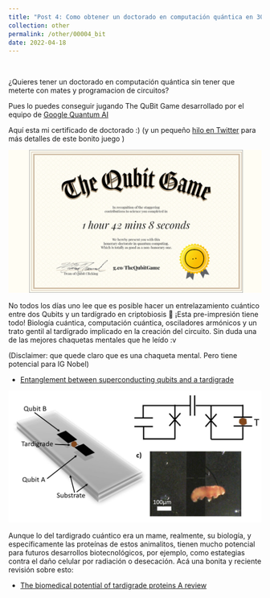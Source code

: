 ```yaml
---
title: "Post 4: Como obtener un doctorado en computación quántica en 30 minutos o menos ⚛️"
collection: other
permalink: /other/00004_bit
date: 2022-04-18
---
```


&nbsp;

¿Quieres tener un doctorado en computación quántica sin tener que meterte con mates y programacion de circuitos? 

Pues lo puedes conseguir jugando The QuBit Game desarrollado por el equipo de [Google Quantum AI](https://quantumai.google/education/thequbitgame)

Aquí esta mi certificado de doctorado :) (y un pequeño [hilo en Twitter](https://twitter.com/miangoar/status/1516098332153851924) para más detalles de este bonito juego )

![img](/images/general/00004_1.jpg)


No todos los días uno lee que es posible hacer un entrelazamiento cuántico entre dos Qubits y un tardígrado en criptobiosis 🧐 
¡Esta pre-impresión tiene todo! Biología cuántica, computación cuántica, osciladores armónicos y un trato gentil al tardígrado implicado en la creación del circuito. Sin duda una de las mejores chaquetas mentales que he leído :v  

(Disclaimer: que quede claro que es una chaqueta mental. Pero tiene potencial para IG Nobel) 
* [Entanglement between superconducting qubits and a tardigrade](https://arxiv.org/abs/2112.07978)

![img](/images/general/00004_2.jpg)

Aunque lo del tardigrado cuántico era un mame, realmente, su biología, y específicamente las proteínas de estos animalitos, tienen mucho potencial para futuros desarrollos biotecnológicos, por ejemplo, como estategias contra el daño celular por radiación o desecación. Acá una bonita y reciente revisión sobre esto:  
* [The biomedical potential of tardigrade proteins  A review](https://www.sciencedirect.com/science/article/pii/S0753332222014524)
